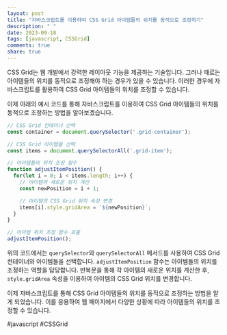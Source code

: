 ```yaml
---
layout: post
title: "자바스크립트를 이용하여 CSS Grid 아이템들의 위치를 동적으로 조정하기"
description: " "
date: 2023-09-18
tags: [javascript, CSSGrid]
comments: true
share: true
---
```


CSS Grid는 웹 개발에서 강력한 레이아웃 기능을 제공하는 기술입니다. 그러나 때로는 아이템들의 위치를 동적으로 조정해야 하는 경우가 있을 수 있습니다. 이러한 경우에 자바스크립트를 활용하여 CSS Grid 아이템들의 위치를 조정할 수 있습니다.

이제 아래의 예시 코드를 통해 자바스크립트를 이용하여 CSS Grid 아이템들의 위치를 동적으로 조정하는 방법을 알아보겠습니다.

```javascript
// CSS Grid 컨테이너 선택
const container = document.querySelector('.grid-container');

// CSS Grid 아이템들 선택
const items = document.querySelectorAll('.grid-item');

// 아이템들의 위치 조정 함수
function adjustItemPosition() {
  for(let i = 0; i < items.length; i++) {
    // 아이템의 새로운 위치 계산
    const newPosition = i + 1;

    // 아이템의 CSS Grid 위치 속성 변경
    items[i].style.gridArea = `${newPosition}`;
  }
}

// 아이템 위치 조정 함수 호출
adjustItemPosition();
```

위의 코드에서는 `querySelector`와 `querySelectorAll` 메서드를 사용하여 CSS Grid 컨테이너와 아이템들을 선택합니다. `adjustItemPosition` 함수는 아이템들의 위치를 조정하는 역할을 담당합니다. 반복문을 통해 각 아이템의 새로운 위치를 계산한 후, `style.gridArea` 속성을 이용하여 아이템의 CSS Grid 위치를 변경합니다.

이제 자바스크립트를 통해 CSS Grid 아이템들의 위치를 동적으로 조정하는 방법을 알게 되었습니다. 이를 응용하여 웹 페이지에서 다양한 상황에 따라 아이템들의 위치를 조정할 수 있습니다.

#javascript #CSSGrid